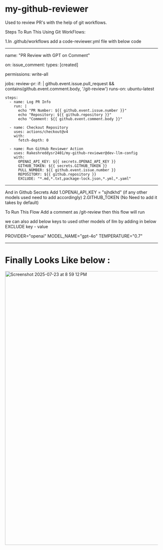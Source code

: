 # my-github-reviewer
Used to review PR's with the help of git workflows. 


Steps To Run This Using Git WorkFlows:


1.In .github/workflows    add a code-reviewer.yml file with below code

********************************************************************************


name: "PR Review with GPT on Comment"

on:
  issue_comment:
    types: [created]

permissions: write-all

jobs:
  review-pr:
    if: |
      github.event.issue.pull_request &&
      contains(github.event.comment.body, '/git-review')
    runs-on: ubuntu-latest

    steps:
      - name: Log PR Info
        run: |
          echo "PR Number: ${{ github.event.issue.number }}"
          echo "Repository: ${{ github.repository }}"
          echo "Comment: ${{ github.event.comment.body }}"

      - name: Checkout Repository
        uses: actions/checkout@v4
        with:
          fetch-depth: 0

      - name: Run GitHub Reviewer Action
        uses: Rakeshreddysr2401/my-github-reviewer@dev-llm-config
        with:
          OPENAI_API_KEY: ${{ secrets.OPENAI_API_KEY }}
          GITHUB_TOKEN: ${{ secrets.GITHUB_TOKEN }}
          PULL_NUMBER: ${{ github.event.issue.number }}
          REPOSITORY: ${{ github.repository }}
          EXCLUDE: "*.md,*.txt,package-lock.json,*.yml,*.yaml"

**************************************************************************************

And in Github Secrets 
Add 
1.OPENAI_API_KEY = "sjhdkhd"   (if any other models used need to add accordingly)
2.GITHUB_TOKEN (No Need to add it takes by default)


To Run This Flow
Add a comment as  /git-review   then this flow will run



we can also add below keys to used other models of llm
by adding in below EXCLUDE key - value

PROVIDER="openai"
MODEL_NAME="gpt-4o"
TEMPERATURE="0.7"


---
# Finally Looks Like below :

<img width="1440" height="900" alt="Screenshot 2025-07-23 at 8 59 12 PM" src="https://github.com/user-attachments/assets/f76887e3-463e-43bd-9146-2f602c2ead02" />
